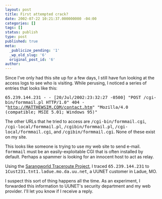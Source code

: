 ```yaml
---
layout: post
title: First attempted crack?
date: 2002-07-22 10:21:37.000000000 -04:00
categories: []
tags: []
status: publish
type: post
published: true
meta:
  _publicize_pending: '1'
  _wp_old_slug: '6'
  original_post_id: '6'
author: 
---
```

Since I've only had this site up for a few days, I still have fun looking at the access logs to see who is visiting.  While perusing, I noticed a series of entries that looks like this:

<tt>65.239.144.231 - - [20/Jul/2002:23:32:27 -0500] "POST /cgi-bin/formmail.pl HTTP/1.0" 404 - "http://MATTHEWSIM.COM/contact.htm" "Mozilla/4.0 (compatible; MSIE 5.01; Windows 95)"</tt>

The other URLs that he tried to access are <tt>/cgi-bin/formmail.cgi</tt>, <tt>/cgi-local/formmail.pl</tt>, <tt>/cgibin/formmail.pl</tt>, <tt>/cgi-local/formmail.cgi</tt>, and <tt>/cgibin/formmail.cgi</tt>.  None of these exist on my site.

This looks like someone is trying to use my web site to send e-mail.  <tt>formmail</tt> must be an easily-exploitable CGI that is often installed by default.  Perhaps a spammer is looking for an innocent host to act as relay.

Using the <a href="http://www.sarangworld.com/TRACEROUTE/">Sarangworld Traceroute Project</a>, I traced <tt>65.239.144.231</tt> to <tt>1Cust231.tnt1.ladue.mo.da.uu.net</tt>, a UUNET customer in Ladue, MO.  

I suspect this sort of thing happens all the time.  As an experiment, I forwarded this information to UUNET's security department and my web provider.  I'll let you know if I receive a reply.
